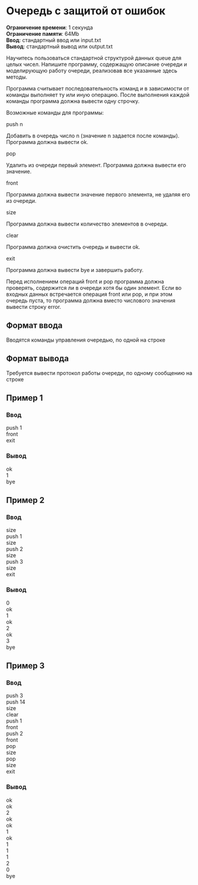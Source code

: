 # Очередь с защитой от ошибок

**Ограничение времени**: 1 секунда  
**Ограничение памяти**: 64Mb  
**Ввод**: стандартный ввод или input.txt  
**Вывод**: стандартный вывод или output.txt

Научитесь пользоваться стандартной структурой данных queue для целых чисел. Напишите программу, содержащую описание очереди и моделирующую работу очереди, реализовав все указанные здесь методы. 

Программа считывает последовательность команд и в зависимости от команды выполняет ту или иную операцию. После выполнения каждой команды программа должна вывести одну строчку.

Возможные команды для программы:

push n

Добавить в очередь число n (значение n задается после команды). Программа должна вывести ok.

pop

Удалить из очереди первый элемент. Программа должна вывести его значение.

front

Программа должна вывести значение первого элемента, не удаляя его из очереди.

size

Программа должна вывести количество элементов в очереди.

clear

Программа должна очистить очередь и вывести ok.

exit

Программа должна вывести bye и завершить работу.

Перед исполнением операций front и pop программа должна проверять, содержится ли в очереди хотя бы один элемент. Если во входных данных встречается операция front или pop, и при этом очередь пуста, то программа должна вместо числового значения вывести строку error.

## Формат ввода

Вводятся команды управления очередью, по одной на строке

## Формат вывода

Требуется вывести протокол работы очереди, по одному сообщению на строке

## Пример 1

### Ввод

push 1  
front  
exit

### Вывод

ok  
1  
bye

## Пример 2

### Ввод

size  
push 1  
size  
push 2  
size  
push 3  
size  
exit

### Вывод

0  
ok  
1  
ok  
2  
ok  
3  
bye

## Пример 3

### Ввод

push 3  
push 14  
size  
clear  
push 1  
front  
push 2  
front  
pop  
size  
pop  
size  
exit

### Вывод

ok  
ok  
2  
ok  
ok  
1  
ok  
1  
1  
1  
2  
0  
bye
